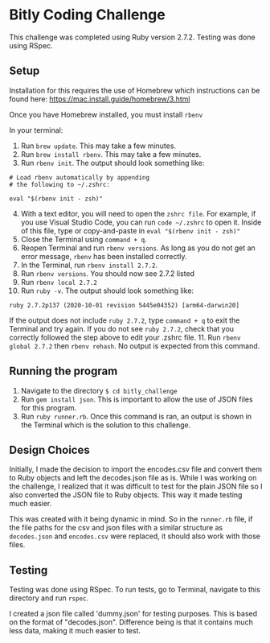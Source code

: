 # Bitly Coding Challenge

This challenge was completed using Ruby version 2.7.2. Testing was done using RSpec.


## Setup

Installation for this requires the use of Homebrew which instructions can be found here: https://mac.install.guide/homebrew/3.html

Once you have Homebrew installed, you must install ```rbenv```

In your terminal:

1. Run ```brew update```. This may take a few minutes.
2. Run ```brew install rbenv```. This may take a few minutes.
3. Run ```rbenv init```. The output should look something like:

```
# Load rbenv automatically by appending
# the following to ~/.zshrc:

eval "$(rbenv init - zsh)"
```

4. With a text editor, you will need to open the ```zshrc file```. For example, if you use Visual Studio Code, you can run ```code ~/.zshrc``` to open it. Inside of this file, type or copy-and-paste in ```eval "$(rbenv init - zsh)"```
5. Close the Terminal using ```command + q```.
6. Reopen Terminal and run ```rbenv versions```. As long as you do not get an error message, ```rbenv``` has been installed correctly.
7. In the Terminal, run ```rbenv install 2.7.2```.
8. Run ```rbenv versions```. You should now see 2.7.2 listed
9. Run ```rbenv local 2.7.2```
10. Run ```ruby -v```. The output should look something like:
```
ruby 2.7.2p137 (2020-10-01 revision 5445e04352) [arm64-darwin20]
```
If the output does not include ```ruby 2.7.2```, type ```command + q``` to exit the Terminal and try again. If you do not see ```ruby 2.7.2```, check that you correctly followed the step above to edit your .zshrc file.
11. Run ```rbenv global 2.7.2``` then ```rbenv rehash```. No output is expected from this command.


## Running the program
1. Navigate to the directory ```$ cd bitly_challenge```
2. Run ```gem install json```. This is important to allow the use of JSON files for this program.
4. Run ```ruby runner.rb```. Once this command is ran, an output is shown in the Terminal which is the solution to this challenge.


## Design Choices
Initially, I made the decision to import the encodes.csv file and convert them to Ruby objects and left the decodes.json file as is. While I was working on the challenge, I realized that it was difficult to test for the plain JSON file so I also converted the JSON file to Ruby objects. This way it made testing much easier.

This was created with it being dynamic in mind. So in the ```runner.rb``` file, if the file paths for the csv and json files with a similar structure as ```decodes.json``` and ```encodes.csv``` were replaced, it should also work with those files.

## Testing
Testing was done using RSpec. To run tests, go to Terminal, navigate to this directory and run ```rspec```.

I created a json file called 'dummy.json' for testing purposes. This is based on the format of "decodes.json". Difference being is that it contains much less data, making it much easier to test.
